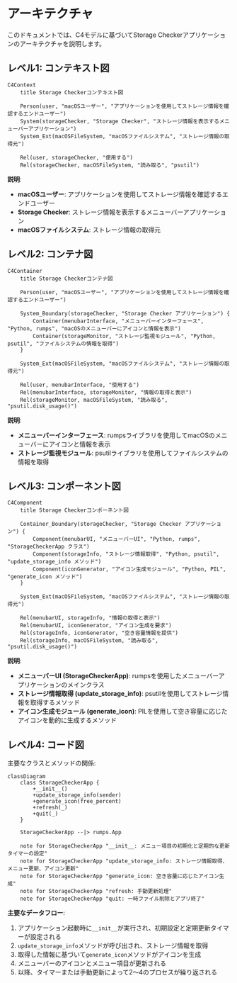 # アーキテクチャ

このドキュメントでは、C4モデルに基づいてStorage Checkerアプリケーションのアーキテクチャを説明します。

## レベル1: コンテキスト図

```mermaid
C4Context
    title Storage Checkerコンテキスト図
    
    Person(user, "macOSユーザー", "アプリケーションを使用してストレージ情報を確認するエンドユーザー")
    System(storageChecker, "Storage Checker", "ストレージ情報を表示するメニューバーアプリケーション")
    System_Ext(macOSFileSystem, "macOSファイルシステム", "ストレージ情報の取得元")
    
    Rel(user, storageChecker, "使用する")
    Rel(storageChecker, macOSFileSystem, "読み取る", "psutil")
```

**説明**:

- **macOSユーザー**: アプリケーションを使用してストレージ情報を確認するエンドユーザー
- **Storage Checker**: ストレージ情報を表示するメニューバーアプリケーション
- **macOSファイルシステム**: ストレージ情報の取得元

## レベル2: コンテナ図

```mermaid
C4Container
    title Storage Checkerコンテナ図
    
    Person(user, "macOSユーザー", "アプリケーションを使用してストレージ情報を確認するエンドユーザー")
    
    System_Boundary(storageChecker, "Storage Checker アプリケーション") {
        Container(menubarInterface, "メニューバーインターフェース", "Python, rumps", "macOSのメニューバーにアイコンと情報を表示")
        Container(storageMonitor, "ストレージ監視モジュール", "Python, psutil", "ファイルシステムの情報を取得")
    }
    
    System_Ext(macOSFileSystem, "macOSファイルシステム", "ストレージ情報の取得元")
    
    Rel(user, menubarInterface, "使用する")
    Rel(menubarInterface, storageMonitor, "情報の取得と表示")
    Rel(storageMonitor, macOSFileSystem, "読み取る", "psutil.disk_usage()")
```

**説明**:

- **メニューバーインターフェース**: rumpsライブラリを使用してmacOSのメニューバーにアイコンと情報を表示
- **ストレージ監視モジュール**: psutilライブラリを使用してファイルシステムの情報を取得

## レベル3: コンポーネント図

```mermaid
C4Component
    title Storage Checkerコンポーネント図
    
    Container_Boundary(storageChecker, "Storage Checker アプリケーション") {
        Component(menubarUI, "メニューバーUI", "Python, rumps", "StorageCheckerApp クラス")
        Component(storageInfo, "ストレージ情報取得", "Python, psutil", "update_storage_info メソッド")
        Component(iconGenerator, "アイコン生成モジュール", "Python, PIL", "generate_icon メソッド")
    }
    
    System_Ext(macOSFileSystem, "macOSファイルシステム", "ストレージ情報の取得元")
    
    Rel(menubarUI, storageInfo, "情報の取得と表示")
    Rel(menubarUI, iconGenerator, "アイコン生成を要求")
    Rel(storageInfo, iconGenerator, "空き容量情報を提供")
    Rel(storageInfo, macOSFileSystem, "読み取る", "psutil.disk_usage()")
```

**説明**:

- **メニューバーUI (StorageCheckerApp)**: rumpsを使用したメニューバーアプリケーションのメインクラス
- **ストレージ情報取得 (update_storage_info)**: psutilを使用してストレージ情報を取得するメソッド
- **アイコン生成モジュール (generate_icon)**: PILを使用して空き容量に応じたアイコンを動的に生成するメソッド

## レベル4: コード図

主要なクラスとメソッドの関係:

```mermaid
classDiagram
    class StorageCheckerApp {
        +__init__()
        +update_storage_info(sender)
        +generate_icon(free_percent)
        +refresh(_)
        +quit(_)
    }
    
    StorageCheckerApp --|> rumps.App
    
    note for StorageCheckerApp "__init__: メニュー項目の初期化と定期的な更新タイマーの設定"
    note for StorageCheckerApp "update_storage_info: ストレージ情報取得、メニュー更新、アイコン更新"
    note for StorageCheckerApp "generate_icon: 空き容量に応じたアイコン生成"
    note for StorageCheckerApp "refresh: 手動更新処理"
    note for StorageCheckerApp "quit: 一時ファイル削除とアプリ終了"
```

**主要なデータフロー**:

1. アプリケーション起動時に`__init__`が実行され、初期設定と定期更新タイマーが設定される
2. `update_storage_info`メソッドが呼び出され、ストレージ情報を取得
3. 取得した情報に基づいて`generate_icon`メソッドがアイコンを生成
4. メニューバーのアイコンとメニュー項目が更新される
5. 以降、タイマーまたは手動更新によって2〜4のプロセスが繰り返される 